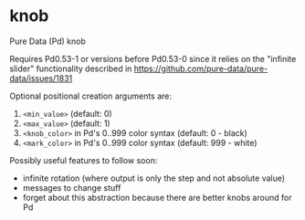 # knob
Pure Data (Pd) knob

Requires Pd0.53-1 or versions before Pd0.53-0 since it relies on the "infinite slider" functionality described in https://github.com/pure-data/pure-data/issues/1831 

Optional positional creation arguments are:
1. `<min_value>` (default: 0)
2. `<max_value>` (default: 1)
3. `<knob_color>` in Pd's 0..999 color syntax (default: 0 - black)
4. `<mark_color>` in Pd's 0..999 color syntax (default: 999 - white)

Possibly useful features to follow soon:
* infinite rotation (where output is only the step and not absolute value)
* messages to change stuff
* forget about this abstraction because there are better knobs around for Pd
